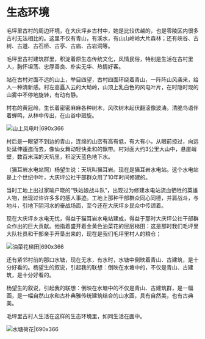 # 生态环境
毛坪里古村的周边环境，在大庆坪乡古村中，她是比较优越的，也是零陵区内很多古村无法相比的。这里不仅有青山，有溪水，有山山岭岭大片森林；还有峡谷、古树、古道、古石桥、古亭、古庙、古岩洞等。

毛坪里古村建筑群里，积淀着原生态传统文化，风情民俗，特别是生活在古村里人，胸怀坦荡、忠厚善良、朴实无华、热情好客。

站在古村对面不远的山上，举目四望，古村四面环绕着青山，一阵阵山风袭来，给人一种清新感。村左高矗入云的大坳岭，山顶上乳白色的风电叶片，在时隐时现的山雾中不停地旋转，有动有静。

村右的黄冠岭，生长着密密麻麻各种树木，风吹树木起伏翻滚像波涛。清脆鸟语伴着蝉鸣，从林中传出，在山谷中廻旋。

![山上风电叶|690x366](https://cdn.ossez.com/discourse-uploads/original/2X/f/f63915f021e86225c6019394d60e5accfd26427f.jpeg ':size=690')

村后是一眼望不到边的青山，连绵的山峦有高有低，有大有小，从眼前掠过，向远处延伸逶迤而去，像仙女舞动轻快柔和的飘带。村对面大约3公里大山中，悬崖峭壁，数百米深的天坑里，积淀天蓝色地下水。

（猫耳岩水电站照）杨望生说：天坑叫猫耳岩。现在是猫耳岩水电站。这个水电站是上个世纪中叶，大庆坪公社干部群众用了10年时间修建的。

当时工地上出过家喻户晓的“铁姑娘战斗队”，出现过为修建水电站流血牺牲的英雄人物，出现过许许多多的感人事迹。工地上那种干部群众同心同德，并肩战斗，与地斗，引地下阴河水的奋战场面，至今还在大庆坪乡民众中传颂着。

现在大庆坪乡水电无忧，得益于猫耳岩水电站建成，得益于那时大庆坪公社干部群众作出的巨大贡献。他指着盛开着金黄色油菜花的层层梯田：这是那时我们毛坪里大队社员和干部亲手开垦出来的，现在是我们毛坪里村人的粮仓；

![油菜花梯田|690x366](https://cdn.ossez.com/discourse-uploads/original/2X/b/bc0655d102c4c32324284a6cf128d954d2cd547f.jpeg ':size=690')

还有紧邻村前的那口水塘，现在无水，有水时，水塘中倒映着青山、古建筑，是十分好看的。杨望生的叙说，引起我的联想：倒映在水塘中的，不仅是青山、古建筑，是十分好看的。

杨望生的叙说，引起我的联想：倒映在水塘中的不仅是青山、古建筑群，是一幅画，是一幅自然山水和古朴典雅传统建筑结合的山水画，具有自然美，也有古典美。

毛坪里古村人生活在这样的生态环境里，如同生活在画中。

![水塘荷花|690x366](https://cdn.ossez.com/discourse-uploads/original/2X/0/0cf4d0e54bdaf04d76756344f5261ed3873bc53e.jpeg ':size=690')